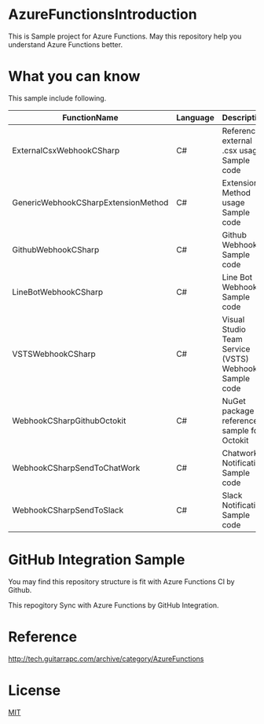 # AzureFunctionsIntroduction

This is Sample project for Azure Functions. May this repository help you understand Azure Functions better.

# What you can know

This sample include following.

FunctionName | Language | Description
---- | ---- | ----
ExternalCsxWebhookCSharp | C# | Reference external .csx usage Sample code
GenericWebhookCSharpExtensionMethod | C# | Extension Method usage Sample code
GithubWebhookCSharp | C# | Github Webhook Sample code
LineBotWebhookCSharp | C# | Line Bot Webhook Sample code
VSTSWebhookCSharp | C# | Visual Studio Team Service (VSTS) Webhook Sample code
WebhookCSharpGithubOctokit | C# | NuGet package reference sample for Octokit
WebhookCSharpSendToChatWork | C# | Chatwork Notification Sample code
WebhookCSharpSendToSlack | C# | Slack Notification Sample code

# GitHub Integration Sample

You may find this repository structure is fit with Azure Functions CI by Github.

This repogitory Sync with Azure Functions by GitHub Integration.

# Reference

http://tech.guitarrapc.com/archive/category/AzureFunctions

# License

[MIT](https://github.com/guitarrapc/AzureFunctionsIntroduction/blob/master/LICENSE)